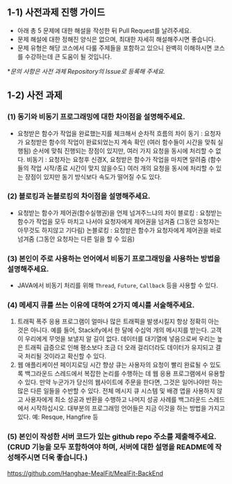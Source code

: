 ## 1-1) 사전과제 진행 가이드

- 아래 총 5 문제에 대한 해설을 작성한 뒤 Pull Request를 날려주세요.
- 문제 해설에 대한 정해진 양식은 없으며, 최대한 자세히 해설해주시면 좋습니다.
- 문제 유형은 해당 코스에서 다룰 주제들을 포함하고 있으니 완벽히 이해하시면 코스를 수강하는데 큰 도움이 될 것입니다.

**문의 사항은 사전 과제 Repository의 Issue로 등록해 주세요.*
  


## 1-2) 사전 과제

### (1) 동기와 비동기 프로그래밍에 대한 차이점을 설명해주세요.
- 요청받은 함수가 작업을 완료했는지를 체크해서 순차적 흐름의 차이
동기 : 요청자가 요청받은 함수의 작업이 완료되었는지 계속 확인 (여러 함수들이 시간을 맞춰 실행됨)
       순서에 맞춰 진행되는 장점이 있지만,  여러 가지 요청을 동시에 처리할 수 없다. 
비동기 : 요청자는 요청후 신경X, 요청받은 함수가 작업을 마치면 알려줌 (함수들의 작업 시작/종료 시간이 맞지 않을수도)
         여러 개의 요청을 동시에 처리할 수 있는 장점이 있지만 동기 방식보다 속도가 떨어질 수도 있다.
### (2) 블로킹과 논블로킹의 차이점을 설명해주세요.
- 요청받는 함수가 제어권(함수실행권)을 언제 넘겨주느냐의 차이
블로킹 : 요청받는 함수가 작업을 모두 마치고 나서야 요청자에게 제어권을 넘겨줌 (그동안 요청자는 아무것도 하지않고 기다림)
논블로킹 : 요청받은 함수가 요청자에게 제어권을 바로 넘겨줌 (그동안 요청자는 다른 일을 할 수 있음)
### (3) 본인이 주로 사용하는 언어에서 비동기 프로그래밍을 사용하는 방법을 설명해주세요.
- JAVA에서 비동기 처리를 위해 `Thread`, `Future`, `Callback` 등을 사용할 수 있다.
### (4) 메세지 큐를 쓰는 이유에 대하여 2가지 예시를 서술해주세요.
1. 트래픽 폭주
응용 프로그램이 얼마나 많은 트래픽을 발생시킬지 항상 정확히 아는 것은 아니다. 예를 들어, Stackify에서 한 달에 수십억 개의 메시지를 받는다. 고객이 우리에게 무엇을 보낼지 알 길이 없다. 데이터를 대기열에 넣음으로써 우리는 높은 트래픽 급증으로 인해 평소보다 조금 더 오래 걸리더라도 데이터가 유지되고 결국 처리될 것이라고 확신할 수 있다.
2. 웹 애플리케이션 페이지로딩 시간 향상
큐는 사용자의 요청이 빨리 완료될 수 있도록 백그라운드 스레드에서 복잡한 논리를 수행하는 데 웹 응용 프로그램에서 유용할 수 있다. 만약 누군가가 당신의 웹사이트에 주문을 한다면, 그것은 일어나야만 하는 많은 다른 일들을 수반할 수 있다. 전체 메시지 큐 시스템 및 배경 앱을 사용하지 않고 사용자에게 최소 성공과 반환을 수행하고 나머지 성공 사례를 백그라운드 스레드에서 시작하십시오. 대부분의 프로그래밍 언어들은 지금 이것을 하는 방법을 가지고 있다. 예: Resque, Hangfire 등
### (5) 본인이 작성한 서버 코드가 있는 github repo 주소를 제출해주세요. (CRUD 기능을 모두 포함하여야 하며, 서버에 대한 설명을 README에 작성해주시면 더욱 좋습니다.) 
https://github.com/Hanghae-MealFit/MealFit-BackEnd 
